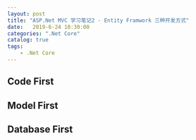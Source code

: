 ```yaml
---                
layout: post                
title: "ASP.Net MVC 学习笔记2 - Entity Framwork 三种开发方式"                
date:   2019-6-24 10:30:00                 
categories: ".Net Core"                
catalog: true                
tags:                 
    - .Net Core                
---      
```


## Code First

## Model First

## Database First